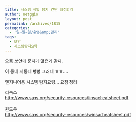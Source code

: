 ```yaml
---
title: 시스템 침입 탐지 간단 요점정리
author: netggio
layout: post
permalink: /archives/1815
categories:
  - '일~일~일/운영&amp;관리'
tags:
  - 보안
  - 시스템탐지요약
---
```

요즘 보안에 문제가 많은거 같다.  
  
이 동네 저동네 뻥뻥 그러네 ㅎㅎ&#8230;.  
  
  
엔지니어용 시스템 탐지요령&#8230; 요점 정리  
  
리눅스  
<A href="http://www.sans.org/security-resources/linsacheatsheet.pdf" target=_blank><http://www.sans.org/security-resources/linsacheatsheet.pdf>  
</A>  
윈도우  
<A href="http://www.sans.org/security-resources/winsacheatsheet.pdf" target=_blank><http://www.sans.org/security-resources/winsacheatsheet.pdf></A>